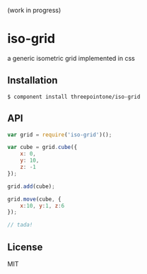 (work in progress)

# iso-grid

 a generic isometric grid implemented in css

## Installation

    $ component install threepointone/iso-grid

## API

```js
var grid = require('iso-grid')();

var cube = grid.cube({
    x: 0,
    y: 10,
    z: -1
});

grid.add(cube);

grid.move(cube, {
    x:10, y:1, z:6
});

// tada!

```


## License

  MIT
